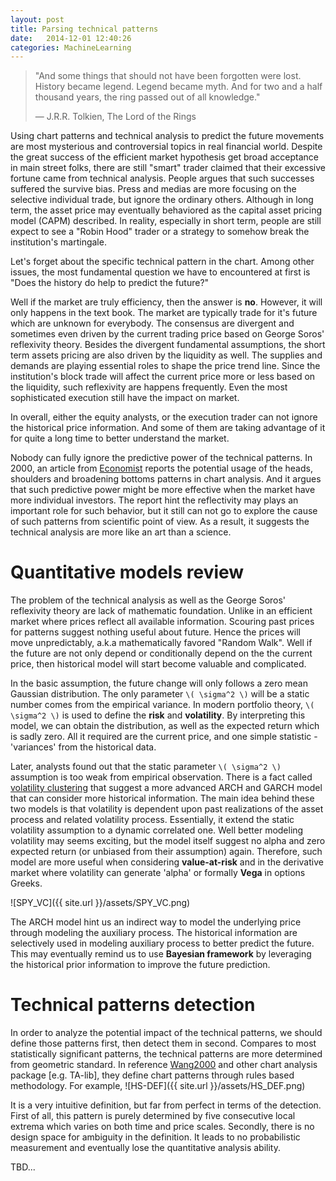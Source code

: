 ```yaml
---
layout: post
title: Parsing technical patterns
date:   2014-12-01 12:40:26
categories: MachineLearning 
---
```

> "And some things that should not have been forgotten were lost. History became legend. Legend became myth. And for two and a half thousand years, the ring﻿ passed out of all knowledge."
>
> ― J.R.R. Tolkien, The Lord of the Rings

Using chart patterns and technical analysis to predict the future movements are most
mysterious and controversial topics in real financial world.
Despite the great success of the efficient market hypothesis get broad acceptance in main street folks, 
there are still "smart" trader claimed that their excessive fortune came from technical analysis.
People argues that such successes suffered the survive bias. 
Press and medias are more focusing on the selective individual trade, but ignore the ordinary others.
Although in long term, the asset price may eventually behaviored as the capital asset pricing model (CAPM) described. 
In reality, especially in short term, people are still expect to see a "Robin Hood" trader or a strategy to somehow break the institution's martingale.

Let's forget about the specific technical pattern in the chart. 
Among other issues, the most fundamental question we have to encountered at first is "Does the history do help to predict the future?"

Well if the market are truly efficiency, then the answer is **no**. 
However, it will only happens in the text book. 
The market are typically trade for it's future which are unknown for everybody. 
The consensus are divergent and sometimes even driven by the current trading price based on George Soros' reflexivity theory.
Besides the divergent fundamental assumptions, the short term assets pricing are also driven by the liquidity as well. 
The supplies and demands are playing essential roles to shape the price trend line. 
Since the institution's block trade will affect the current price more or less based on the liquidity, such reflexivity are happens frequently.
Even the most sophisticated execution still have the impact on market.

In overall, either the equity analysts, or the execution trader can not ignore the historical price information.
And some of them are taking advantage of it for quite a long time to better understand the market.

Nobody can fully ignore the predictive power of the technical patterns. 
In 2000, an article from [Economist] reports the potential usage of the heads, shoulders and broadening bottoms patterns in chart analysis.
And it argues that such predictive power might be more effective when the market have more individual investors.
The report hint the reflectivity may plays an important role for such behavior, 
but it still can not go to explore the cause of such patterns from scientific point of view.
As a result, it suggests the technical analysis are more like an art than a science.

#  Quantitative models review
The problem of the technical analysis as well as the George Soros' reflexivity theory are lack of mathematic foundation. 
Unlike in an efficient market where prices reflect all available information.
Scouring past prices for patterns suggest nothing useful about future.
Hence the prices will move unpredictably, a.k.a mathematically favored "Random Walk".
Well if the future are not only depend or conditionally depend on the the current price, 
then historical model will start become valuable and complicated.

In the basic assumption, the future change will only follows a zero mean Gaussian distribution. 
The only parameter `\( \sigma^2 \)` will be a static number comes from the empirical variance.
In modern portfolio theory, `\( \sigma^2 \)` is used to define the **risk** and **volatility**.
By interpreting this model, we can obtain the distribution, as well as the expected return which is sadly zero. 
All it required are the current price, and one simple statistic - 'variances' from the historical data.

Later, analysts found out that the static parameter `\( \sigma^2 \)` assumption is too weak from empirical observation. 
There is a fact called [volatility clustering] that suggest a more advanced ARCH and GARCH model that can consider more historical information.
The main idea behind these two models is that volatility is dependent upon past realizations of the asset process and related volatility process. 
Essentially, it extend the static volatility assumption to a dynamic correlated one.
Well better modeling volatility may seems exciting, but the model itself suggest no alpha and zero expected return (or unbiased from their assumption) again. 
Therefore, such model are more useful when considering **value-at-risk** and in the derivative market where volatility can generate 'alpha' or formally **Vega** in options Greeks.

![SPY_VC]({{ site.url }}/assets/SPY_VC.png)

The ARCH model hint us an indirect way to model the underlying price through modeling the auxiliary process.
The historical information are selectively used in modeling auxiliary process to better predict the future.
This may eventually remind us to use **Bayesian framework** by leveraging the historical prior information to improve the future prediction. 

# Technical patterns detection

In order to analyze the potential impact of the technical patterns, 
we should define those patterns first, then detect them in second.
Compares to most statistically significant patterns, the technical patterns are more determined from geometric standard.
In reference [Wang2000] and other chart analysis package [e.g. TA-lib], they define chart patterns through rules based methodology. 
For example, 
![HS-DEF]({{ site.url }}/assets/HS_DEF.png)

It is a very intuitive definition, but far from perfect in terms of the detection.
First of all, this pattern is purely determined by five consecutive local extrema which varies on both time and price scales.
Secondly, there is no design space for ambiguity in the definition. 
It leads to no probabilistic measurement and eventually lose the quantitative analysis ability. 

TBD...

[Economist]: http://www.economist.com/node/318503
[volatility clustering]: http://en.wikipedia.org/wiki/Volatility_clustering
[Wang2000]: http://web.mit.edu/wangj/www/pap/LoMamayskyWang00.pdf